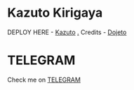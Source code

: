 # Kazuto Kirigaya

DEPLOY HERE - [Kazuto](https://dashboard.heroku.com/new?button-url=https%3A%2F%2Fgithub.com%2Flegendx22%2FGRANDROBOT&template=https%3A%2F%2Fgithub.com%2Flegendx22%2FGRANDROBOT)
[.](https://heroku.com/deploy)
Credits - [Dojeto](https://t.me/Dojeto)

# TELEGRAM
Check me on [TELEGRAM](https://t.me/KazutoSuperbot)
